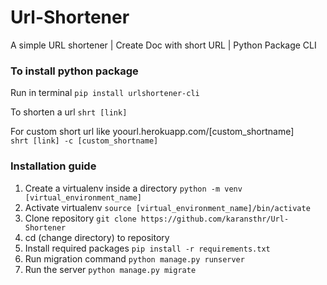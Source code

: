 # Url-Shortener
A simple URL shortener | Create Doc with short URL | Python Package CLI

### To install python package 
Run in terminal
``` pip install urlshortener-cli  ```

To shorten a url
``` shrt [link]  ```

For custom short url like yoourl.herokuapp.com/[custom_shortname] <br>
``` shrt [link] -c [custom_shortname] ```


### Installation guide

1) Create a virtualenv inside a directory ``` python -m venv [virtual_environment_name] ```
2) Activate virtualenv ``` source [virtual_environment_name]/bin/activate  ```
3) Clone repository ```git clone https://github.com/karansthr/Url-Shortener ```
4) cd (change directory) to repository 
5) Install required packages ``` pip install -r requirements.txt  ```
6) Run migration command ``` python manage.py runserver  ```
7) Run the server ``` python manage.py migrate  ```

